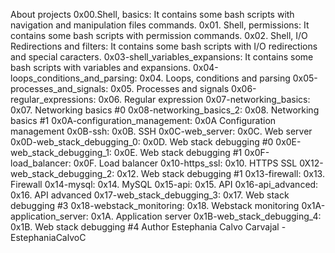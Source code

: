 About projects
0x00.Shell, basics: It contains some bash scripts with navigation and manipulation files commands.
0x01. Shell, permissions: It contains some bash scripts with permission commands.
0x02. Shell, I/O Redirections and filters: It contains some bash scripts with I/O redirections and special caracters.
0x03-shell_variables_expansions: It contains some bash scripts with variables and expansions.
0x04-loops_conditions_and_parsing: 0x04. Loops, conditions and parsing
0x05-processes_and_signals: 0x05. Processes and signals
0x06-regular_expressions: 0x06. Regular expression
0x07-networking_basics: 0x07. Networking basics #0
0x08-networking_basics_2: 0x08. Networking basics #1
0x0A-configuration_management: 0x0A Configuration management
0x0B-ssh: 0x0B. SSH
0x0C-web_server: 0x0C. Web server
0x0D-web_stack_debugging_0: 0x0D. Web stack debugging #0
0x0E-web_stack_debugging_1: 0x0E. Web stack debugging #1
0x0F-load_balancer: 0x0F. Load balancer
0x10-https_ssl: 0x10. HTTPS SSL
0X12-web_stack_debugging_2: 0x12. Web stack debugging #1
0x13-firewall: 0x13. Firewall
0x14-mysql: 0x14. MySQL
0x15-api: 0x15. API
0x16-api_advanced: 0x16. API advanced
0x17-web_stack_debugging_3: 0x17. Web stack debugging #3
0x18-webstack_monitoring: 0x18. Webstack monitoring
0x1A-application_server: 0x1A. Application server
0x1B-web_stack_debugging_4: 0x1B. Web stack debugging #4
Author
Estephania Calvo Carvajal - EstephaniaCalvoC
